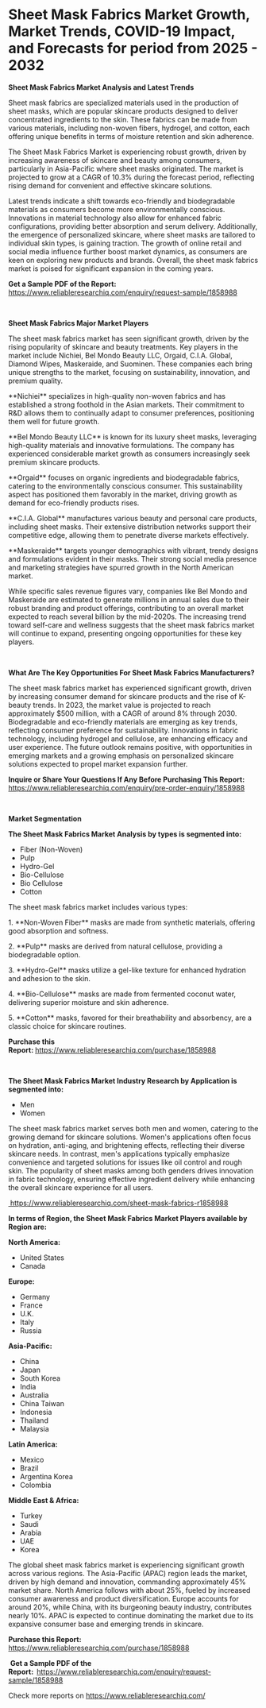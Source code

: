 <p><h1>Sheet Mask Fabrics Market Growth, Market Trends, COVID-19 Impact, and Forecasts for period from 2025 - 2032</h1></p><p><strong>Sheet Mask Fabrics Market Analysis and Latest Trends</strong></p>
<p><p>Sheet mask fabrics are specialized materials used in the production of sheet masks, which are popular skincare products designed to deliver concentrated ingredients to the skin. These fabrics can be made from various materials, including non-woven fibers, hydrogel, and cotton, each offering unique benefits in terms of moisture retention and skin adherence.</p><p>The Sheet Mask Fabrics Market is experiencing robust growth, driven by increasing awareness of skincare and beauty among consumers, particularly in Asia-Pacific where sheet masks originated. The market is projected to grow at a CAGR of 10.3% during the forecast period, reflecting rising demand for convenient and effective skincare solutions. </p><p>Latest trends indicate a shift towards eco-friendly and biodegradable materials as consumers become more environmentally conscious. Innovations in material technology also allow for enhanced fabric configurations, providing better absorption and serum delivery. Additionally, the emergence of personalized skincare, where sheet masks are tailored to individual skin types, is gaining traction. The growth of online retail and social media influence further boost market dynamics, as consumers are keen on exploring new products and brands. Overall, the sheet mask fabrics market is poised for significant expansion in the coming years.</p></p>
<p><strong>Get a Sample PDF of the Report:&nbsp;</strong> <a href="https://www.reliableresearchiq.com/enquiry/request-sample/1858988?utm_campaign=1082&utm_medium=2&utm_source=Github&utm_content=ia&utm_term=10022025&utm_id=sheet-mask-fabrics">https://www.reliableresearchiq.com/enquiry/request-sample/1858988</a></p>
<p>&nbsp;</p>
<p><strong>Sheet Mask Fabrics Major Market Players</strong></p>
<p><p>The sheet mask fabrics market has seen significant growth, driven by the rising popularity of skincare and beauty treatments. Key players in the market include Nichiei, Bel Mondo Beauty LLC, Orgaid, C.I.A. Global, Diamond Wipes, Maskeraide, and Suominen. These companies each bring unique strengths to the market, focusing on sustainability, innovation, and premium quality.</p><p>**Nichiei** specializes in high-quality non-woven fabrics and has established a strong foothold in the Asian markets. Their commitment to R&D allows them to continually adapt to consumer preferences, positioning them well for future growth.</p><p>**Bel Mondo Beauty LLC** is known for its luxury sheet masks, leveraging high-quality materials and innovative formulations. The company has experienced considerable market growth as consumers increasingly seek premium skincare products. </p><p>**Orgaid** focuses on organic ingredients and biodegradable fabrics, catering to the environmentally conscious consumer. This sustainability aspect has positioned them favorably in the market, driving growth as demand for eco-friendly products rises.</p><p>**C.I.A. Global** manufactures various beauty and personal care products, including sheet masks. Their extensive distribution networks support their competitive edge, allowing them to penetrate diverse markets effectively.</p><p>**Maskeraide** targets younger demographics with vibrant, trendy designs and formulations evident in their masks. Their strong social media presence and marketing strategies have spurred growth in the North American market.</p><p>While specific sales revenue figures vary, companies like Bel Mondo and Maskeraide are estimated to generate millions in annual sales due to their robust branding and product offerings, contributing to an overall market expected to reach several billion by the mid-2020s. The increasing trend toward self-care and wellness suggests that the sheet mask fabrics market will continue to expand, presenting ongoing opportunities for these key players.</p></p>
<p>&nbsp;</p>
<p><strong>What Are The Key Opportunities For Sheet Mask Fabrics Manufacturers?</strong></p>
<p><p>The sheet mask fabrics market has experienced significant growth, driven by increasing consumer demand for skincare products and the rise of K-beauty trends. In 2023, the market value is projected to reach approximately $500 million, with a CAGR of around 8% through 2030. Biodegradable and eco-friendly materials are emerging as key trends, reflecting consumer preference for sustainability. Innovations in fabric technology, including hydrogel and cellulose, are enhancing efficacy and user experience. The future outlook remains positive, with opportunities in emerging markets and a growing emphasis on personalized skincare solutions expected to propel market expansion further.</p></p>
<p><strong>Inquire or Share Your Questions If Any Before Purchasing This Report:</strong> <a href="https://www.reliableresearchiq.com/enquiry/pre-order-enquiry/1858988?utm_campaign=1082&utm_medium=2&utm_source=Github&utm_content=ia&utm_term=10022025&utm_id=sheet-mask-fabrics">https://www.reliableresearchiq.com/enquiry/pre-order-enquiry/1858988</a></p>
<p>&nbsp;</p>
<p><strong>Market Segmentation</strong></p>
<p><strong>The Sheet Mask Fabrics Market Analysis by types is segmented into:</strong></p>
<p><ul><li>Fiber (Non-Woven)</li><li>Pulp</li><li>Hydro-Gel</li><li>Bio-Cellulose</li><li>Bio Cellulose</li><li>Cotton</li></ul></p>
<p><p>The sheet mask fabrics market includes various types: </p><p>1. **Non-Woven Fiber** masks are made from synthetic materials, offering good absorption and softness.</p><p>2. **Pulp** masks are derived from natural cellulose, providing a biodegradable option.</p><p>3. **Hydro-Gel** masks utilize a gel-like texture for enhanced hydration and adhesion to the skin. </p><p>4. **Bio-Cellulose** masks are made from fermented coconut water, delivering superior moisture and skin adherence. </p><p>5. **Cotton** masks, favored for their breathability and absorbency, are a classic choice for skincare routines.</p></p>
<p><strong>Purchase this Report:&nbsp;</strong><a href="https://www.reliableresearchiq.com/purchase/1858988?utm_campaign=1082&utm_medium=2&utm_source=Github&utm_content=ia&utm_term=10022025&utm_id=sheet-mask-fabrics">https://www.reliableresearchiq.com/purchase/1858988</a></p>
<p>&nbsp;</p>
<p><strong>The Sheet Mask Fabrics Market Industry Research by Application is segmented into:</strong></p>
<p><ul><li>Men</li><li>Women</li></ul></p>
<p><p>The sheet mask fabrics market serves both men and women, catering to the growing demand for skincare solutions. Women's applications often focus on hydration, anti-aging, and brightening effects, reflecting their diverse skincare needs. In contrast, men's applications typically emphasize convenience and targeted solutions for issues like oil control and rough skin. The popularity of sheet masks among both genders drives innovation in fabric technology, ensuring effective ingredient delivery while enhancing the overall skincare experience for all users.</p></p>
<p><a href="https://www.reliableresearchiq.com/sheet-mask-fabrics-r1858988?utm_campaign=1082&utm_medium=2&utm_source=Github&utm_content=ia&utm_term=10022025&utm_id=sheet-mask-fabrics">&nbsp;https://www.reliableresearchiq.com/sheet-mask-fabrics-r1858988</a></p>
<p><strong>In terms of Region, the Sheet Mask Fabrics Market Players available by Region are:</strong></p>
<p>
    <p> <strong> North America: </strong>
        <ul>
            <li>United States</li>
            <li>Canada</li>
        </ul>
        </p> 
    <p> <strong> Europe: </strong>
        <ul>
            <li>Germany</li>
            <li>France</li>
            <li>U.K.</li>
            <li>Italy</li>
            <li>Russia</li>
        </ul>
        </p> 
    <p> <strong> Asia-Pacific: </strong>
        <ul>
            <li>China</li>
            <li>Japan</li>
            <li>South Korea</li>
            <li>India</li>
            <li>Australia</li>
            <li>China Taiwan</li>
            <li>Indonesia</li>
            <li>Thailand</li>
            <li>Malaysia</li>
        </ul>
        </p> 
    <p> <strong> Latin America: </strong>
        <ul>
            <li>Mexico</li>
            <li>Brazil</li>
            <li>Argentina Korea</li>
            <li>Colombia</li>
        </ul>
        </p> 
    <p> <strong> Middle East & Africa: </strong>
        <ul>
            <li>Turkey</li>
            <li>Saudi</li>
            <li>Arabia</li>
            <li>UAE</li>
            <li>Korea</li>
        </ul>
    </p>
    </p>
<p><p>The global sheet mask fabrics market is experiencing significant growth across various regions. The Asia-Pacific (APAC) region leads the market, driven by high demand and innovation, commanding approximately 45% market share. North America follows with about 25%, fueled by increased consumer awareness and product diversification. Europe accounts for around 20%, while China, with its burgeoning beauty industry, contributes nearly 10%. APAC is expected to continue dominating the market due to its expansive consumer base and emerging trends in skincare.</p></p>
<p><strong>Purchase this Report: </strong><a href="https://www.reliableresearchiq.com/purchase/1858988?utm_campaign=1082&utm_medium=2&utm_source=Github&utm_content=ia&utm_term=10022025&utm_id=sheet-mask-fabrics">https://www.reliableresearchiq.com/purchase/1858988</a></p>
<p>&nbsp;<strong>Get a Sample PDF of the Report:&nbsp;&nbsp;</strong><a href="https://www.reliableresearchiq.com/enquiry/request-sample/1858988?utm_campaign=1082&utm_medium=2&utm_source=Github&utm_content=ia&utm_term=10022025&utm_id=sheet-mask-fabrics">https://www.reliableresearchiq.com/enquiry/request-sample/1858988</a></p>
<p><strong></strong></p>
<p>Check more reports on <a href="https://www.reliableresearchiq.com/?utm_campaign=1082&utm_medium=2&utm_source=Github&utm_content=ia&utm_term=10022025&utm_id=sheet-mask-fabrics">https://www.reliableresearchiq.com/</a></p>